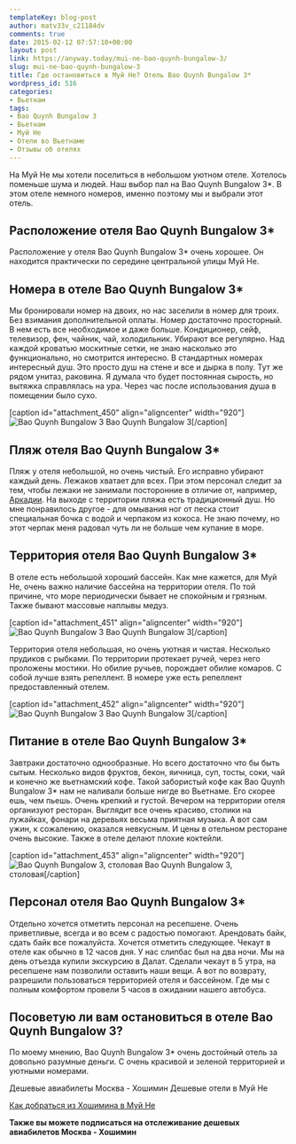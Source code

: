 ```yaml
---
templateKey: blog-post
author: matv33v_c21184dv
comments: true
date: 2015-02-12 07:57:10+00:00
layout: post
link: https://anyway.today/mui-ne-bao-quynh-bungalow-3/
slug: mui-ne-bao-quynh-bungalow-3
title: Где остановиться в Муй Не? Отель Bao Quynh Bungalow 3*
wordpress_id: 516
categories:
- Вьетнам
tags:
- Bao Quynh Bungalow 3
- Вьетнам
- Муй Не
- Отели во Вьетнаме
- Отзывы об отелях
---
```


На Муй Не мы хотели поселиться в небольшом уютном отеле. Хотелось поменьше шума и людей. Наш выбор пал на Bao Quynh Bungalow 3*. В этом отеле немного номеров, именно поэтому мы и выбрали этот отель.




<!-- more -->





## Расположение отеля Bao Quynh Bungalow 3*


Расположение у отеля Bao Quynh Bungalow 3* очень хорошее. Он находится практически по середине центральной улицы Муй Не.
    
    


## Номера в отеле Bao Quynh Bungalow 3*




Мы бронировали номер на двоих, но нас заселили в номер для троих. Без взимания дополнительной оплаты. Номер достаточно просторный. В нем есть все необходимое и даже больше. Кондиционер, сейф, телевизор, фен, чайник, чай, холодильник. Убирают все регулярно. Над каждой кроватью москитные сетки, не знаю насколько это функционально, но смотрится интересно. В стандартных номерах интересный душ. Это просто душ на стене и все и дырка в полу. Тут же рядом унитаз, раковина. Я думала что будет постоянная сырость, но вытяжка справлялась на ура. Через час после использования душа в помещении было сухо.




[caption id="attachment_450" align="aligncenter" width="920"]![ Bao Quynh Bungalow 3](https://img-fotki.yandex.ru/get/16123/27506135.0/0_fddd3_eb9d4830_orig) Bao Quynh Bungalow 3[/caption]


## Пляж отеля Bao Quynh Bungalow 3*




Пляж у отеля небольшой, но очень чистый. Его исправно убирают каждый день. Лежаков хватает для всех. При этом персонал следит за тем, чтобы лежаки не занимали посторонние в отличие от, например, [Аркадии](http://anyway.today/otziv-arcadia-phu-quoc-resort/). На выходе с территории пляжа есть традиционный душ. Но мне понравилось другое - для омывания ног от песка стоит специальная бочка с водой и черпаком из кокоса. Не знаю почему, но этот черпак меня радовал чуть ли не больше чем купание в море.





## Территория отеля Bao Quynh Bungalow 3*




В отеле есть небольшой хороший бассейн. Как мне кажется, для Муй Не, очень важно наличие бассейна на территории отеля. По той причине, что море периодически бывает не спокойным и грязным. Также бывают массовые наплывы медуз.




[caption id="attachment_451" align="aligncenter" width="920"]![ Bao Quynh Bungalow 3](https://img-fotki.yandex.ru/get/15490/27506135.0/0_fdde3_bffbe89_orig) Bao Quynh Bungalow 3[/caption]


Территория отеля небольшая, но очень уютная и чистая. Несколько прудиков с рыбками. По территории протекает ручей, через него проложены мостики. Но обилие ручьев, порождает обилие комаров. С собой лучше взять репеллент. В номере уже есть репеллент предоставленный отелем.




[caption id="attachment_452" align="aligncenter" width="920"]![ Bao Quynh Bungalow 3](https://img-fotki.yandex.ru/get/15485/27506135.0/0_fdde0_1c22cf10_orig) Bao Quynh Bungalow 3[/caption]


## Питание в отеле Bao Quynh Bungalow 3*




Завтраки достаточно однообразные. Но всего достаточно что бы быть сытым. Несколько видов фруктов, бекон, яичница, суп, тосты, соки, чай и конечно же вьетнамский кофе. Такой забористый кофе как Bao Quynh Bungalow 3* нам не наливали больше нигде во Вьетнаме. Его скорее ешь, чем пьешь. Очень крепкий и густой. Вечером на территории отеля организуют ресторан. Выглядит все очень красиво, столики на лужайках, фонари на деревьях весьма приятная музыка. А вот сам ужин, к сожалению, оказался невкусным. И цены в отельном ресторане очень высокие. Также в отеле делают плохие коктейли.




[caption id="attachment_453" align="aligncenter" width="920"]![Bao Quynh Bungalow 3, столовая](https://img-fotki.yandex.ru/get/15587/27506135.0/0_fdde4_5ef17f77_orig) Bao Quynh Bungalow 3, столовая[/caption]




## Персонал отеля Bao Quynh Bungalow 3*




Отдельно хочется отметить персонал на ресепшене. Очень приветливые, всегда и во всем с радостью помогают. Арендовать байк, сдать байк все пожалуйста. Хочется отметить следующее. Чекаут в отеле как обычно в 12 часов дня. У нас слипбас был на два ночи. Мы на день отъезда купили экскурсию в Далат. Сделали чекаут в 5 утра, на ресепшене нам позволили оставить наши вещи. А вот по возврату, разрешили пользоваться территорией отеля и бассейном. Где мы с полным комфортом провели 5 часов в ожидании нашего автобуса.





## Посоветую ли вам остановиться в отеле Bao Quynh Bungalow 3?




По моему мнению, Bao Quynh Bungalow 3* очень достойный отель за довольно разумные деньги. С очень красивой и зеленой территорией и уютными номерами.


Дешевые авиабилеты Москва - Хошимин
Дешевые отели в Муй Не 


[Как добраться из Хошимина в Муй Не](http://c1.travelpayouts.com/click?shmarker=14510&promo_id=150&source_type=link&type=click)



**Также вы можете подписаться на отслеживание дешевых авиабилетов Москва - Хошимин**

